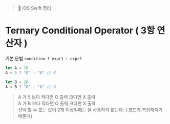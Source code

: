 > 📝 iOS Swift 정리   

# Ternary Conditional Operator ( 3항 연산자 )
기본 문법 `condition ? expr1 : expr2`
```swift
let A = 10
A < 5 ? "O" : "X" // X

let B = 20
A < B ? "O" : "X" // O
```
> A 가 5 보다 작다면 O 출력 크다면 X 출력 <br>
> A 가 B 보다 작다면 O 출력 크다면 X 출력<br>
> 선택 할 수 있는 값이 2개 이상일때는 잘 사용하지 않는다. ( 코드가 복잡해지기 때문에)
